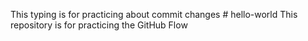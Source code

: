 This typing is for practicing about commit changes # hello-world
This repository is for practicing the GitHub Flow
